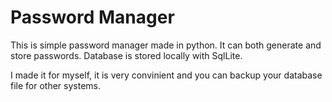 # Password Manager

This is simple password manager made in python. It can both generate and store passwords. Database is stored locally with SqlLite.

I made it for myself, it is very convinient and you can backup your database file for other systems.



